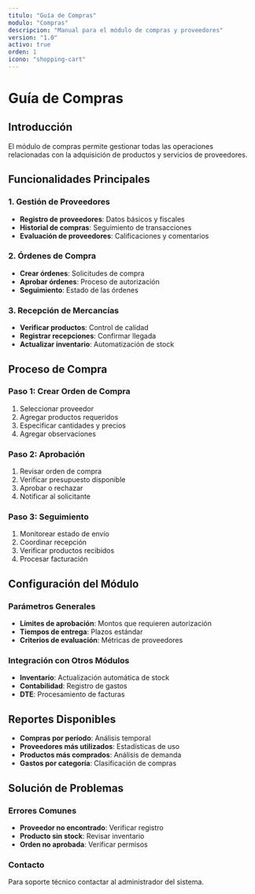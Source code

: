 ```yaml
---
titulo: "Guía de Compras"
modulo: "Compras"
descripcion: "Manual para el módulo de compras y proveedores"
version: "1.0"
activo: true
orden: 1
icono: "shopping-cart"
---
```


# Guía de Compras

## Introducción

El módulo de compras permite gestionar todas las operaciones relacionadas con la adquisición de productos y servicios de proveedores.

## Funcionalidades Principales

### 1. Gestión de Proveedores
- **Registro de proveedores**: Datos básicos y fiscales
- **Historial de compras**: Seguimiento de transacciones
- **Evaluación de proveedores**: Calificaciones y comentarios

### 2. Órdenes de Compra
- **Crear órdenes**: Solicitudes de compra
- **Aprobar órdenes**: Proceso de autorización
- **Seguimiento**: Estado de las órdenes

### 3. Recepción de Mercancías
- **Verificar productos**: Control de calidad
- **Registrar recepciones**: Confirmar llegada
- **Actualizar inventario**: Automatización de stock

## Proceso de Compra

### Paso 1: Crear Orden de Compra
1. Seleccionar proveedor
2. Agregar productos requeridos
3. Especificar cantidades y precios
4. Agregar observaciones

### Paso 2: Aprobación
1. Revisar orden de compra
2. Verificar presupuesto disponible
3. Aprobar o rechazar
4. Notificar al solicitante

### Paso 3: Seguimiento
1. Monitorear estado de envío
2. Coordinar recepción
3. Verificar productos recibidos
4. Procesar facturación

## Configuración del Módulo

### Parámetros Generales
- **Límites de aprobación**: Montos que requieren autorización
- **Tiempos de entrega**: Plazos estándar
- **Criterios de evaluación**: Métricas de proveedores

### Integración con Otros Módulos
- **Inventario**: Actualización automática de stock
- **Contabilidad**: Registro de gastos
- **DTE**: Procesamiento de facturas

## Reportes Disponibles

- **Compras por período**: Análisis temporal
- **Proveedores más utilizados**: Estadísticas de uso
- **Productos más comprados**: Análisis de demanda
- **Gastos por categoría**: Clasificación de compras

## Solución de Problemas

### Errores Comunes
- **Proveedor no encontrado**: Verificar registro
- **Producto sin stock**: Revisar inventario
- **Orden no aprobada**: Verificar permisos

### Contacto
Para soporte técnico contactar al administrador del sistema.

